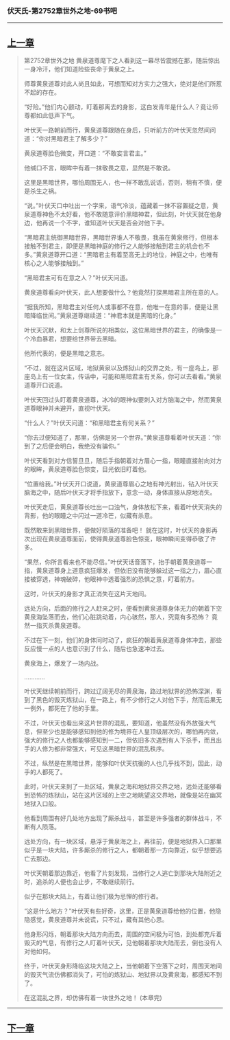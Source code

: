 ### 伏天氏-第2752章世外之地-69书吧

--------
[上一章](./e617b53b726c240989259209ebaff047.md)
--------


>
>
>
>第2752章世外之地
>黄泉道尊麾下之人看到这一幕尽皆震撼在那，随后惊出一身冷汗，他们知道险些丧命于黄泉之上。
>
>师尊黄泉道尊对此人尚且如此，可想而知对方实力之强大，绝对是他们所惹不起的存在。
>
>“好险。”他们内心颤动，盯着那离去的身影，这白发青年是什么人？竟让师尊都如此低声下气。
>
>叶伏天一路朝前而行，黄泉道尊跟随在身后，只听前方的叶伏天忽然间问道：“你对黑暗君主了解多少？”
>
>黄泉道尊脸色微变，开口道：“不敢妄言君主。”
>
>他缄口不言，眼眸中有着一抹敬畏之意，显然是不敢说。
>
>这里是黑暗世界，哪怕周围无人，也一样不敢乱说话，否则，稍有不慎，便是杀生之祸。
>
>“说。”叶伏天口中吐出一个字来，语气冷淡，蕴藏着一抹不容置疑之意，黄泉道尊神色不太好看，他不敢随意评价黑暗神君，但此刻，叶伏天就在他身边，他再说一个不字，谁知道叶伏天是否会对他下手。
>
>“黑暗君主统御黑暗世界，黑暗世界谁人不敬畏，我虽在黄泉修行，但根本接触不到君主，即便是黑暗神庭的修行之人能够接触到君主的机会也不多。”黄泉道尊开口道：“黑暗君主有着至高无上的地位，神庭之中，也唯有核心之人能够接触到。”
>
>“黑暗君主可有在意之人？”叶伏天问道。
>
>黄泉道尊看向叶伏天，此人想要做什么？他竟然打探黑暗君主所在意的人。
>
>“据我所知，黑暗君主对任何人或事都不在意，他唯一在意的事，便是让黑暗降临世间。”黄泉道尊继续道：“神君本就是黑暗的化身。”
>
>叶伏天沉默，和太上剑尊所说的相类似，这位黑暗世界的君主，的确像是一个冷血暴君，想要给世界带去黑暗。
>
>他所代表的，便是黑暗之意志。
>
>“不过，就在这片区域，地狱黄泉以及炼狱山的交界之处，有一座岛上，那座岛上有一位女主，传话中，可能和黑暗君主有关系，你可以去看看。”黄泉道尊开口说道。
>
>叶伏天回过头盯着黄泉道尊，冰冷的眼神似要刺入对方脑海之中，然而黄泉道尊眼神并未避开，直视叶伏天。
>
>“什么人？”叶伏天问道：“和黑暗君主有何关系？”
>
>“你去过便知道了，那里，仿佛是另一个世界。”黄泉道尊看着叶伏天道：“你到了之后便会明白，我绝没有骗你。”
>
>叶伏天看到对方信誓旦旦，随后手指朝着对方眉心一指，眼瞳直接射向对方的眼眸，黄泉道尊脸色惊变，目光依旧盯着他。
>
>“位置给我。”叶伏天开口说道，黄泉道尊眉心之地有神光射出，钻入叶伏天脑海之中，随后叶伏天才将手指放下，意念一动，身体直接从原地消失。
>
>叶伏天走后，黄泉道尊长吐出一口浊气，身体放松下来，看着叶伏天消失的背影，他的眼瞳之中闪过一道冷芒，似藏有杀意。
>
>既然敢来到黑暗世界，便做好陨落的准备吧！
>就在这时，叶伏天的身影再次出现在黄泉道尊面前，使得黄泉道尊脸色惊变，眼神瞬间变得恭敬了许多。
>
>“果然，你所言看来也不能尽信。”叶伏天话音落下，抬手朝着黄泉道尊一指，黄泉道尊身上道意疯狂爆发，但依旧没有能够躲过这一指之力，眉心直接被穿透，神魂破碎，他眼神中透着强烈的恐惧之意，盯着前方。
>
>这时，叶伏天的身影才真正消失在这片天地间。
>
>远处方向，后面的修行之人赶来之时，便看到黄泉道尊身体无力的朝着下空黄泉海坠落而去，他们心脏跳动着，内心骇然，那人，究竟有多恐怖？
>竟然一指灭杀黄泉道尊。
>
>不过在下一刻，他们的身体同时动了，疯狂的朝着黄泉道尊身体冲去，那些反应慢一点的人也意识到了什么，随后也急速冲过去。
>
>黄泉海上，爆发了一场内战。
>
>…………
>
>叶伏天继续朝前而行，跨过辽阔无尽的黄泉海，路过地狱界的恐怖深渊，看到了黑色的毁灭炼狱山，在一路上，有不少修行之人对他下手，然而后果无一例外，都死在了他的手里。
>
>不过，叶伏天也看出来这片世界的混乱，要知道，他虽然没有外放强大气息，但至少也是能够感知到他的修为境界在人皇顶级层次的，哪怕再内敛，强大的修行之人也都能够感知到一二，但依旧多次遇到有人下杀手，而且出手的人修为都非常强大，可见这黑暗世界的混乱秩序。
>
>不过，纵然是在黑暗世界，能够和叶伏天抗衡的人也几乎找不到，因此，动手的人都死了。
>
>此时，叶伏天来到了一处区域，黄泉之海和地狱界交界之地，远处还能够看到恐怖的炼狱山，站在这片区域的上空之地眺望这交界地，就像是站在幽冥地狱入口般。
>
>他看到周围有好几处地方出现了厮杀战斗，甚至是许多强者的群体战斗，不断有人陨落。
>
>远处方向，有一块区域，悬浮于黄泉海之上，再往前，便是地狱界入口那里似乎是一块大陆，许多厮杀的修行之人，都朝着那一方向靠近，似乎想要逃亡去那边。
>
>叶伏天朝着那边靠近，他看了片刻发现，当修行之人逃亡到那块大陆附近之时，追杀的人便也会止步，不敢继续前行。
>
>似乎在那块大陆上，有着让他们极为忌惮的修行者。
>
>“这是什么地方？”叶伏天有些好奇，这里，正是黄泉道尊给他的位置，他隐隐感觉，黄泉道尊并未说谎，只不过，藏有其他心思。
>
>他身形闪烁，朝着那块大陆方向而去，周围的空间极为可怕，到处都充斥着毁灭的气息，有修行之人盯着叶伏天，见他朝着那块大陆而去，倒也没有人对他如何。
>
>终于，叶伏天身形降临这块大陆之上，当他朝着下空落下之时，周围天地间的毁灭气流仿佛都消失了，可怕的炼狱山、地狱界以及黄泉海，都感知不到了。
>
>在这混乱之界，却仿佛有着一块世外之地！
>(本章完)
>
>

--------
[下一章](./03fda422ac783abe858ae5190125052f.md)
--------
